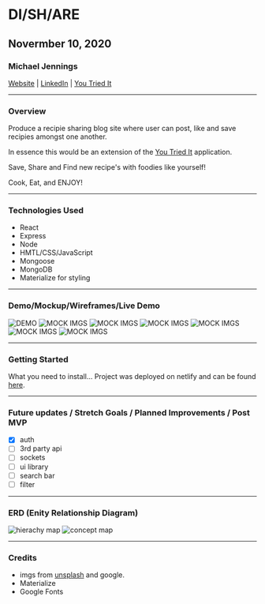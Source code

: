 # DI/SH/ARE

## Novermber 10, 2020

### Michael Jennings

[Website](https://miggymike.github.io/) | [LinkedIn](https://www.linkedin.com/in/mjennings6/) | [You Tried It](http://you-tried-it.surge.sh/index.html)

---

### Overview

Produce a recipie sharing blog site where user can post, like and save recipies amongst one another.

In essence this would be an extension of the [You Tried It](http://you-tried-it.surge.sh/index.html) application.

Save, Share and Find new recipe's with foodies like yourself!

Cook, Eat, and ENJOY!

---

### Technologies Used

- React
- Express
- Node
- HMTL/CSS/JavaScript
- Mongoose
- MongoDB
- Materialize for styling

---

### Demo/Mockup/Wireframes/Live Demo

![DEMO](./img/Home1.png)
![MOCK IMGS](./img/Profile.png)
![MOCK IMGS](./img/allRecipes.png)
![MOCK IMGS](./img/postRecipe.png)
![MOCK IMGS](./img/fullPage.png)
![MOCK IMGS](./img/mobileHome.png)
![MOCK IMGS](./img/editDelete.png)

---

### Getting Started

What you need to install...
Project was deployed on netlify and can be found [here](link).

---

### Future updates / Stretch Goals / Planned Improvements / Post MVP

- [x] auth
- [ ] 3rd party api
- [ ] sockets
- [ ] ui library
- [ ] search bar
- [ ] filter

---

### ERD (Enity Relationship Diagram)

![hierachy map](./img/ConceptMap.jpg)
![concept map](./img/di_SH_are_blog_ERD.jpg)

---

### Credits

- imgs from [unsplash](https://miggymike.github.io/) and google.
- Materialize
- Google Fonts
